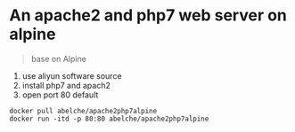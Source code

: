 # An apache2 and php7 web server on alpine

> base on Alpine

1. use aliyun software source
2. install php7 and apach2
3. open port 80 default

```shell
docker pull abelche/apache2php7alpine
docker run -itd -p 80:80 abelche/apache2php7alpine
```
